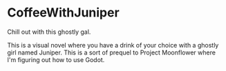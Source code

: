 # CoffeeWithJuniper
Chill out with this ghostly gal.

This is a visual novel where you have a drink of your choice with a ghostly girl named Juniper. This is a sort of prequel to Project Moonflower where I'm figuring out how to use Godot.
